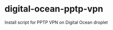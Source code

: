 digital-ocean-pptp-vpn
======================

Install script for PPTP VPN on Digital Ocean droplet
